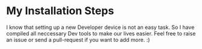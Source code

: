 # My Installation Steps
I know that setting up a new Developer device is not an easy task. So I have compiled all neccessary Dev tools to make our lives easier. Feel free to raise an issue or send a pull-request if you want to add more. :)
